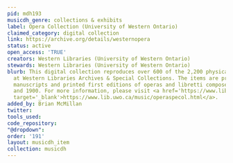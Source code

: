 ```yaml
---
pid: mdh193
musicdh_genre: collections & exhibits
label: Opera Collection (University of Western Ontario)
claimed_category: digital collection
link: https://archive.org/details/westernopera
status: active
open_access: 'TRUE'
creators: Western Libraries (University of Western Ontario)
stewards: Western Libraries (University of Western Ontario)
blurb: This digital collection reproduces over 600 of the 2,200 physical volumes held
  at Western Libraries Archives & Special Collections. The items are primarily rare
  manuscripts and printed first editions of operas and libretti composed between 1597
  and 1900. For more information, please visit <a href='https://www.lib.uwo.ca/music/operaspecol.html'
  target='_blank'>https://www.lib.uwo.ca/music/operaspecol.html</a>.
added_by: Brian McMillan
twitter: 
tools_used: 
code_repository: 
"@dropdown": 
order: '191'
layout: musicdh_item
collection: musicdh
---
```

